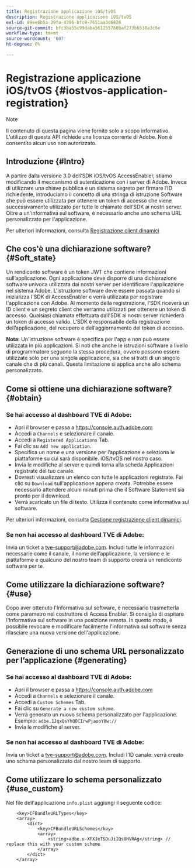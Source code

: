 ```yaml
---
title: Registrazione applicazione iOS/tvOS
description: Registrazione applicazione iOS/tvOS
exl-id: 89ee6b5a-29fa-4396-bfc8-7651aa3d6826
source-git-commit: bfc3ba55c99daba561255760baf273b6538a3c6e
workflow-type: tm+mt
source-wordcount: '607'
ht-degree: 0%

---
```


# Registrazione applicazione iOS/tvOS {#iostvos-application-registration}

>[!NOTE]
>
>Il contenuto di questa pagina viene fornito solo a scopo informativo. L’utilizzo di questa API richiede una licenza corrente di Adobe. Non è consentito alcun uso non autorizzato.

## Introduzione {#Intro}

A partire dalla versione 3.0 dell’SDK iOS/tvOS AccessEnabler, stiamo modificando il meccanismo di autenticazione con i server di Adobe. Invece di utilizzare una chiave pubblica e un sistema segreto per firmare l’ID richiedente, introduciamo il concetto di una stringa di istruzione Software che può essere utilizzata per ottenere un token di accesso che viene successivamente utilizzato per tutte le chiamate dell’SDK ai nostri server. Oltre a un&#39;informativa sul software, è necessario anche uno schema URL personalizzato per l&#39;applicazione.

Per ulteriori informazioni, consulta [Registrazione client dinamici](/help/authentication/dynamic-client-registration.md)

## Che cos&#39;è una dichiarazione software? {#Soft_state}

Un rendiconto software è un token JWT che contiene informazioni sull’applicazione. Ogni applicazione deve disporre di una dichiarazione software univoca utilizzata dai nostri server per identificare l&#39;applicazione nel sistema Adobe. L&#39;istruzione software deve essere passata quando si inizializza l&#39;SDK di AccessEnabler e verrà utilizzata per registrare l&#39;applicazione con Adobe. Al momento della registrazione, l’SDK riceverà un ID client e un segreto client che verranno utilizzati per ottenere un token di accesso. Qualsiasi chiamata effettuata dall&#39;SDK ai nostri server richiederà un token di accesso valido. L’SDK è responsabile della registrazione dell’applicazione, del recupero e dell’aggiornamento del token di accesso.

**Nota:** Un&#39;istruzione software è specifica per l&#39;app e non può essere utilizzata in più applicazioni. Si noti che anche le istruzioni software a livello di programmatore seguono la stessa procedura, ovvero possono essere utilizzate solo per una singola applicazione, sia che si tratti di un singolo canale che di più canali. Questa limitazione si applica anche allo schema personalizzato.

## Come si ottiene una dichiarazione software? {#obtain}

### Se hai accesso al dashboard TVE di Adobe:

- Apri il browser e passa a <https://console.auth.adobe.com>
- Accedi a `Channels` e selezionare il canale.
- Accedi a `Registered Applications` Tab.
- Fai clic su `Add new application`.
- Specifica un nome e una versione per l’applicazione e seleziona le piattaforme su cui sarà disponibile. iOS/tvOS nel nostro caso.
- Invia le modifiche al server e quindi torna alla scheda Applicazioni registrate del tuo canale.
- Dovresti visualizzare un elenco con tutte le applicazioni registrate. Fai clic su   `Download` sull&#39;applicazione appena creata. Potrebbe essere necessario attendere alcuni minuti prima che il Software Statement sia pronto per il download.
- Verrà scaricato un file di testo. Utilizza il contenuto come informativa sul software.

Per ulteriori informazioni, consulta [Gestione registrazione client dinamici](/help/authentication/dynamic-client-registration-management.md).

### Se non hai accesso al dashboard TVE di Adobe:

Invia un ticket a <tve-support@adobe.com>. Includi tutte le informazioni necessarie come il canale, il nome dell’applicazione, la versione e le piattaforme e qualcuno del nostro team di supporto creerà un rendiconto software per te.

## Come utilizzare la dichiarazione software? {#use}

Dopo aver ottenuto l&#39;Informativa sul software, è necessario trasmetterla come parametro nel costruttore di Access Enabler. Si consiglia di ospitare l&#39;Informativa sul software in una posizione remota. In questo modo, è possibile revocare e modificare facilmente l&#39;informativa sul software senza rilasciare una nuova versione dell&#39;applicazione.

## Generazione di uno schema URL personalizzato per l’applicazione {#generating}

### Se hai accesso al dashboard TVE di Adobe:

- Apri il browser e passa a <https://console.auth.adobe.com>
- Accedi a `Channels` e selezionare il canale.
- Accedi a `Custom Schemes` Tab.
- Fai clic su `Generate a new custom scheme`.
- Verrà generato un nuovo schema personalizzato per l&#39;applicazione. Esempio: `adbe.1JqxQsYhQOCIrwPjaooY8w://`
- Invia le modifiche al server.

### Se non hai accesso al dashboard TVE di Adobe:

Invia un ticket a <tve-support@adobe.com>. Includi l’ID canale: verrà creato uno schema personalizzato dal nostro team di supporto.

## Come utilizzare lo schema personalizzato {#use_custom}

Nel file dell&#39;applicazione `info.plist` aggiungi il seguente codice:

```plist
    <key>CFBundleURLTypes</key>
    <array>
        <dict>
            <key>CFBundleURLSchemes</key>
            <array>
                <string>adbe.u-XFXJeTSDuJiIQs0HVRAg</string> // replace this with your custom scheme
            </array>
        </dict>
    </array>
```

